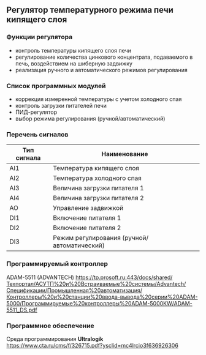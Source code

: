 ## Регулятор температурного режима печи кипящего слоя

### **Функции регулятора**
- контроль температуры кипящего слоя печи
- регулирование количества цинкового концентрата, подаваемого в печь, воздействием на шиберную задвижку
- реализация ручного и автоматического режимов регулирования

### **Список программных модулей**
- коррекция измеренной температуры с учетом холодного спая
- контроль загрузки питателей печи
- ПИД-регулятор
- выбор режима регулирования (ручной/автоматический)

### **Перечень сигналов** 
| Тип сигнала | Наименование |
| -- | -- |
| AI1 | Температура кипящего слоя |
| AI2 | Температура холодного спая |
| AI3 | Величина загрузки питателя 1 |
| AI4 | Величина загрузки питателя 2 |
| AO | Управление задвижкой |
| DI1	| Включение питателя 1 |
| DI2| 	Включение питателя 2 |
| DI3	| Режим регулирования (ручной/автоматический) |

### **Программируемый контроллер**
ADAM-5511 (ADVANTECH) https://tp.prosoft.ru:443/docs/shared/Техпортал/АСУТП%20и%20Встраиваемые%20системы/Advantech/Спецификации/Промышленная%20автоматизация/Контроллеры%20и%20станции%20ввода-вывода%20серии%20ADAM-5000/Программируемые%20контроллеры%20ADAM-5000KW/ADAM-5511_DS.pdf

### **Программное обеспечение**
Среда программирования **Ultralogik** https://www.cta.ru/cms/f/326715.pdf?ysclid=mc4lrcio3f636926306


